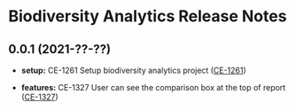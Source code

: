 # Biodiversity Analytics Release Notes

## 0.0.1 (2021-??-??)

* **setup:** CE-1261 Setup biodiversity analytics project ([CE-1261](https://jira.rfcx.org/browse/CE-1261))

* **features:** CE-1327 User can see the comparison box at the top of report ([CE-1327](https://jira.rfcx.org/browse/CE-1327))

